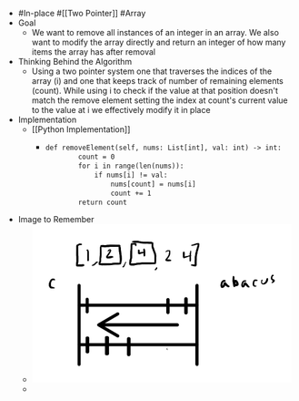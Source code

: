 - #In-place #[[Two Pointer]] #Array
- Goal
	- We want to remove all instances of an integer in an array. We also want to modify the array directly and return an integer of how many items the array has after removal
- Thinking Behind the Algorithm
	- Using a two pointer system one that traverses the indices of the array (i) and one that keeps track of number of remaining elements (count). While using i to check if the value at that position doesn't match the remove element setting the index at count's current value to the value at i we effectively modify it in place
- Implementation
	- [[Python Implementation]]
		- ```
		  def removeElement(self, nums: List[int], val: int) -> int:
		          count = 0
		          for i in range(len(nums)):
		              if nums[i] != val:
		                  nums[count] = nums[i]
		                  count += 1
		          return count
		  ```
- Image to Remember
	- ![image.png](../assets/image_1757100144292_0.png)
	-